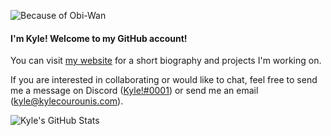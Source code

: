 ![Because of Obi-Wan](https://media0.giphy.com/media/Nx0rz3jtxtEre/giphy.gif)
#### I'm Kyle! Welcome to my GitHub account!

You can visit [my website](kylecourounis.com) for a short biography and projects I'm working on.

If you are interested in collaborating or would like to chat, feel free to send me a message on Discord ([Kyle!#0001](https://discord.com/users/172307315549143040)) or send me an email ([kyle@kylecourounis.com](mailto:kyle@kylecourounis.com)).

![Kyle's GitHub Stats](https://github-readme-stats.vercel.app/api?username=kylecourounis&show_icons=true&theme=dark&count_private=true)
